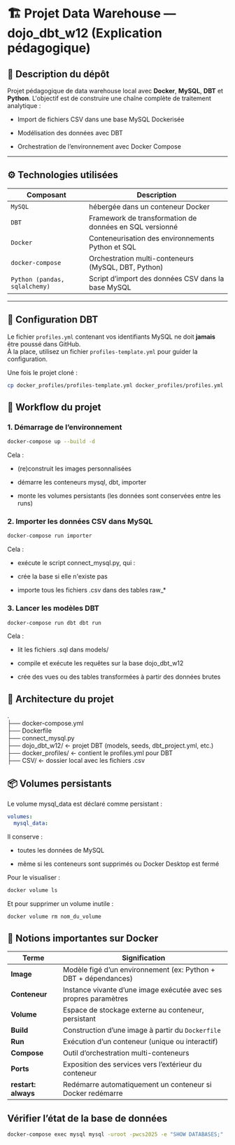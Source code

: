 # 🏗️ Projet Data Warehouse — dojo_dbt_w12 (Explication pédagogique)

## 🧾 Description du dépôt
Projet pédagogique de data warehouse local avec **Docker**, **MySQL**, **DBT** et **Python**.
L'objectif est de construire une chaîne complète de traitement analytique :

- Import de fichiers CSV dans une base MySQL Dockerisée

- Modélisation des données avec DBT

- Orchestration de l’environnement avec Docker Compose

---

## ⚙️ Technologies utilisées

| Composant | Description |
|----------|-------------|
| `MySQL` | hébergée dans un conteneur Docker |
| `DBT` | Framework de transformation de données en SQL versionné |
| `Docker` | Conteneurisation des environnements Python et SQL |
| `docker-compose` | Orchestration multi-conteneurs (MySQL, DBT, Python) |
| `Python (pandas, sqlalchemy)` | Script d’import des données CSV dans la base MySQL |

---

## 🔐 Configuration DBT

Le fichier `profiles.yml` contenant vos identifiants MySQL ne doit **jamais** être poussé dans GitHub.  
À la place, utilisez un fichier `profiles-template.yml` pour guider la configuration.

Une fois le projet cloné :

```bash
cp docker_profiles/profiles-template.yml docker_profiles/profiles.yml
```

## 🚀 Workflow du projet

### 1. Démarrage de l’environnement

```bash
docker-compose up --build -d
```
Cela :

- (re)construit les images personnalisées 

- démarre les conteneurs mysql, dbt, importer 

- monte les volumes persistants (les données sont conservées entre les runs) 

### 2. Importer les données CSV dans MySQL

```bash
docker-compose run importer
```
Cela :

- exécute le script connect_mysql.py, qui :

- crée la base si elle n'existe pas

- importe tous les fichiers .csv dans des tables raw_*


### 3. Lancer les modèles DBT

```bash
docker-compose run dbt dbt run
```
Cela :

- lit les fichiers .sql dans models/

- compile et exécute les requêtes sur la base dojo_dbt_w12

- crée des vues ou des tables transformées à partir des données brutes

## 🧱 Architecture du projet
. \
├── docker-compose.yml \
├── Dockerfile \
├── connect_mysql.py \
├── dojo_dbt_w12/         ← projet DBT (models, seeds, dbt_project.yml, etc.) \
├── docker_profiles/      ← contient le profiles.yml pour DBT \
├── CSV/    ← dossier local avec les fichiers .csv 

## 📦 Volumes persistants
Le volume mysql_data est déclaré comme persistant :

```yaml
volumes:
  mysql_data:
```
Il conserve :

- toutes les données de MySQL

- même si les conteneurs sont supprimés ou Docker Desktop est fermé

Pour le visualiser :

```bash
docker volume ls
```
Et pour supprimer un volume inutile :

```bash
docker volume rm nom_du_volume
```
## 🐳 Notions importantes sur Docker

| Terme             | Signification                                                                           |
|-------------------|------------------------------------------------------------------------------------------|
| **Image**          | Modèle figé d’un environnement (ex: Python + DBT + dépendances)                        |
| **Conteneur**      | Instance vivante d’une image exécutée avec ses propres paramètres                      |
| **Volume**         | Espace de stockage externe au conteneur, persistant                                    |
| **Build**          | Construction d’une image à partir du `Dockerfile`                                      |
| **Run**            | Exécution d’un conteneur (unique ou interactif)                                        |
| **Compose**        | Outil d’orchestration multi-conteneurs                                                 |
| **Ports**          | Exposition des services vers l’extérieur du conteneur                                  |
| **restart: always**| Redémarre automatiquement un conteneur si Docker redémarre                             |


## Vérifier l’état de la base de données

```bash
docker-compose exec mysql mysql -uroot -pwcs2025 -e "SHOW DATABASES;"
````
